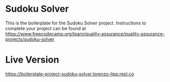# Sudoku Solver

This is the boilerplate for the Sudoku Solver project. Instructions to complete your project can be found at https://www.freecodecamp.org/learn/quality-assurance/quality-assurance-projects/sudoku-solver

# Live Version

https://boilerplate-project-sudoku-solver.lorenzo-lipp.repl.co
